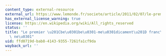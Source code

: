 ```yaml
---
content_type: external-resource
external_url: https://www.lemonde.fr/societe/article/2011/02/07/le-premier-bebe-medicament-francais-est-ne_1476586_3224.html
has_external_license_warning: true
license: https://en.wikipedia.org/wiki/All_rights_reserved
status: ''
title: "Le premier \u201Cbe\u0301be\u0301-me\u0301dicament\u201D franc\u0327ais est\
  \ ne\u0301"
uid: ffd0719d-bab8-4143-9355-7261fa1cf9da
wayback_url: ''
---
```

